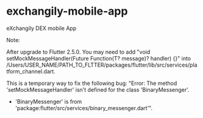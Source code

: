 # exchangily-mobile-app
eXchangily DEX mobile App


Note:

After upgrade to Flutter 2.5.0. You may need to add "void setMockMessageHandler(Future<T> Function(T? message)? handler) {}" into /Users/USER_NAME/PATH_TO_FLTTER/packages/flutter/lib/src/services/platform_channel.dart. 

This is a temporary way to fix the following bug: "Error: The method 'setMockMessageHandler' isn't defined for the class 'BinaryMessenger'.
 - 'BinaryMessenger' is from 'package:flutter/src/services/binary_messenger.dart'".